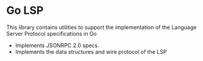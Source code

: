 # Go LSP
This library contains utilities to support the implementation of the Language Server Protocol specifications in Go

* Implements JSONRPC 2.0 specs.
* Implements the data structures and wire protocol of the LSP
 
